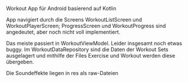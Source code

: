 Workout App für Android basierend auf Kotlin

App navigiert durch die Screens WorkoutListScreen und WorkoutPlayerScreen;
ProgressScreen und WorkoutProgress sind angedeutet, aber noch nicht voll implementiert.

Das meiste passiert in WorkoutViewModel. Leider insgesamt noch etwas buggy.
Im WorkoutDataRepository sind die Daten der Workout Sets ausgelagert und mithilfe der Files Exercise und Workout werden diese übergeben.

Die Soundeffekte liegen in  res als raw-Dateien 
